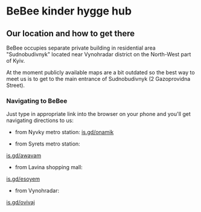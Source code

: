 # BeBee kinder hygge hub

## Our location and how to get there

BeBee occupies separate private building in residential area "Sudnobudivnyk" located near Vynohradar district on the North-West part of Kyiv.  

At the moment publicly available maps are a bit outdated so the best way to meet us is to get to the main entrance of Sudnobudivnyk (2 Gazoprovidna Street).

### Navigating to BeBee

Just type in appropriate link into the browser on your phone and you'll get navigating directions to us:

- from Nyvky metro station:    [is.gd/onamik](https://is.gd/onamik) 
<br><img src='https://chart.googleapis.com/chart?cht=qr&chl=https%3A%2F%2Fis.gd%2Fonamik&chs=180x180&choe=UTF-8&chld=L|2' alt=''>

- from Syrets metro station:   

[is.gd/awavam](https://is.gd/awavam) <br><img src='https://chart.googleapis.com/chart?cht=qr&chl=https%3A%2F%2Fis.gd%2Fawavam&chs=180x180&choe=UTF-8&chld=L|2' alt=''>

- from Lavina shopping mall:   

[is.gd/esoyem](https://is.gd/esoyem) <br><img src='https://chart.googleapis.com/chart?cht=qr&chl=https%3A%2F%2Fis.gd%2Fesoyem&chs=180x180&choe=UTF-8&chld=L|2' alt=''>

- from Vynohradar:             

[is.gd/ovivaj](https://is.gd/ovivaj) <br><img src='https://chart.googleapis.com/chart?cht=qr&chl=https%3A%2F%2Fis.gd%2Fovivaj&chs=180x180&choe=UTF-8&chld=L|2' alt=''>
